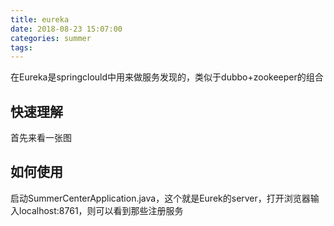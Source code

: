```yaml
---
title: eureka
date: 2018-08-23 15:07:00
categories: summer
tags: 
---
```


在Eureka是springclould中用来做服务发现的，类似于dubbo+zookeeper的组合

## 快速理解

首先来看一张图



## 如何使用

启动SummerCenterApplication.java，这个就是Eurek的server，打开浏览器输入localhost:8761，则可以看到那些注册服务

